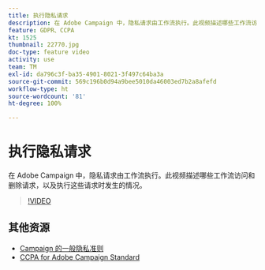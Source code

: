 ```yaml
---
title: 执行隐私请求
description: 在 Adobe Campaign 中，隐私请求由工作流执行。此视频描述哪些工作流访问和删除请求，以及执行这些请求时发生的情况。
feature: GDPR、CCPA
kt: 1525
thumbnail: 22770.jpg
doc-type: feature video
activity: use
team: TM
exl-id: da796c3f-ba35-4901-8021-3f497c64ba3a
source-git-commit: 569c196b0d94a9bee5010da46003ed7b2a8afefd
workflow-type: ht
source-wordcount: '81'
ht-degree: 100%

---
```


# 执行隐私请求

在 Adobe Campaign 中，隐私请求由工作流执行。此视频描述哪些工作流访问和删除请求，以及执行这些请求时发生的情况。

>[!VIDEO](https://video.tv.adobe.com/v/22770?quality=12)

## 其他资源

* [Campaign 的一般隐私准则](https://helpx.adobe.com/cn/campaign/kb/campaign-privacy-overview.html)
* [CCPA for Adobe Campaign Standard](https://helpx.adobe.com/cn/campaign/kb/acs-privacy.html#ccpa)
